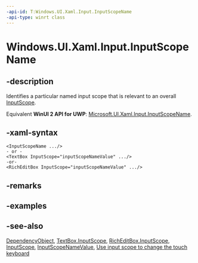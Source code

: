 ```yaml
---
-api-id: T:Windows.UI.Xaml.Input.InputScopeName
-api-type: winrt class
---
```


<!-- Class syntax.
public class InputScopeName : Windows.UI.Xaml.DependencyObject, Windows.UI.Xaml.Input.IInputScopeName
-->

# Windows.UI.Xaml.Input.InputScopeName

## -description

Identifies a particular named input scope that is relevant to an overall [InputScope](inputscope.md).

Equivalent **WinUI 2 API for UWP**: [Microsoft.UI.Xaml.Input.InputScopeName](/windows/winui/api/microsoft.ui.xaml.input.inputscopename).

## -xaml-syntax

```xaml
<InputScopeName .../>
- or -
<TextBox InputScope="inputScopeNameValue" .../>
-or-
<RichEditBox InputScope="inputScopeNameValue" .../>
```

## -remarks

## -examples

## -see-also

[DependencyObject](../windows.ui.xaml/dependencyobject.md), [TextBox.InputScope](../windows.ui.xaml.controls/textbox_inputscope.md), [RichEditBox.InputScope](../windows.ui.xaml.controls/richeditbox_inputscope.md), [InputScope](inputscope.md), [InputScopeNameValue](inputscopenamevalue.md), [Use input scope to change the touch keyboard](/windows/uwp/design/input/use-input-scope-to-change-the-touch-keyboard)

